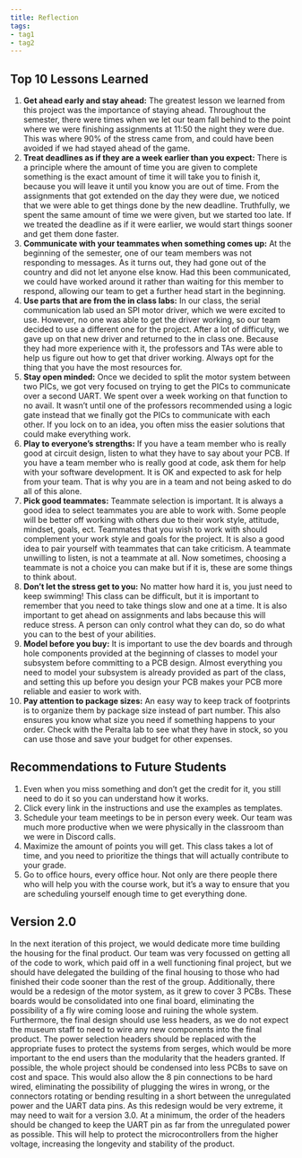 ```yaml
---
title: Reflection
tags:
- tag1
- tag2
---
```


## Top 10 Lessons Learned
1. **Get ahead early and stay ahead:** The greatest lesson we learned from this project was the importance of staying ahead. Throughout the semester, there were times when we let our team fall behind to the point where we were finishing assignments at 11:50 the night they were due. This was where 90% of the stress came from, and could have been avoided if we had stayed ahead of the game.
2. **Treat deadlines as if they are a week earlier than you expect:** There is a principle where the amount of time you are given to complete something is the exact amount of time it will take you to finish it, because you will leave it until you know you are out of time. From the assignments that got extended on the day they were due, we noticed that we were able to get things done by the new deadline. Truthfully, we spent the same amount of time we were given, but we started too late. If we treated the deadline as if it were earlier, we would start things sooner and get them done faster.
3. **Communicate with your teammates when something comes up:** At the beginning of the semester, one of our team members was not responding to messages. As it turns out, they had gone out of the country and did not let anyone else know. Had this been communicated, we could have worked around it rather than waiting for this member to respond, allowing our team to get a further head start in the beginning. 
4. **Use parts that are from the in class labs:** In our class, the serial communication lab used an SPI motor driver, which we were excited to use. However, no one was able to get the driver working, so our team decided to use a different one for the project. After a lot of difficulty, we gave up on that new driver and returned to the in class one. Because they had more experience with it, the professors and TAs were able to help us figure out how to get that driver working. Always opt for the thing that you have the most resources for.
5. **Stay open minded:** Once we decided to split the motor system between two PICs, we got very focused on trying to get the PICs to communicate over a second UART. We spent over a week working on that function to no avail. It wasn’t until one of the professors recommended using a logic gate instead that we finally got the PICs to communicate with each other. If you lock on to an idea, you often miss the easier solutions that could make everything work. 
6. **Play to everyone’s strengths:** If you have a team member who is really good at circuit design, listen to what they have to say about your PCB. If you have a team member who is really good at code, ask them for help with your software development. It is OK and expected to ask for help from your team. That is why you are in a team and not being asked to do all of this alone.
7. **Pick good teammates:** Teammate selection is important. It is always a good idea to select teammates you are able to work with. Some people will be better off working with others due to their work style, attitude, mindset, goals, ect. Teammates that you wish to work with should complement your work style and goals for the project. It is also a good idea to pair yourself with teammates that can take criticism. A teammate unwilling to listen, is not a teammate at all. Now sometimes, choosing a teammate is not a choice you can make but if it is, these are some things to think about. 
8. **Don’t let the stress get to you:** No matter how hard it is, you just need to keep swimming! This class can be difficult, but it is important to remember that you need to take things slow and one at a time. It is also important to get ahead on assignments and labs because this will reduce stress. A person can only control what they can do, so do what you can to the best of your abilities. 
9. **Model before you buy:** It is important to use the dev boards and through hole components provided at the beginning of classes to model your subsystem before committing to a PCB design. Almost everything you need to model your subsystem is already provided as part of the class, and setting this up before you design your PCB makes your PCB more reliable and easier to work with.
10. **Pay attention to package sizes:** An easy way to keep track of footprints is to organize them by package size instead of part number. This also ensures you know what size you need if something happens to your order. Check with the Peralta lab to see what they have in stock, so you can use those and save your budget for other expenses.

## Recommendations to Future Students
1. Even when you miss something and don’t get the credit for it, you still need to do it so you can understand how it works.
2. Click every link in the instructions and use the examples as templates.
3. Schedule your team meetings to be in person every week. Our team was much more productive when we were physically in the classroom than we were in Discord calls.
4. Maximize the amount of points you will get. This class takes a lot of time, and you need to prioritize the things that will actually contribute to your grade. 
5. Go to office hours, every office hour. Not only are there people there who will help you with the course work, but it’s a way to ensure that you are scheduling yourself enough time to get everything done.

## Version 2.0
In the next iteration of this project, we would dedicate more time building the housing for the final product. Our team was very focussed on getting all of the code to work, which paid off in a well functioning final project, but we should have delegated the building of the final housing to those who had finished their code sooner than the rest of the group. 
Additionally, there would be a redesign of the motor system, as it grew to cover 3 PCBs. These boards would be consolidated into one final board, eliminating the possibility of a fly wire coming loose and ruining the whole system. 
Furthermore, the final design should use less headers, as we do not expect the museum staff to need to wire any new components into the final product. The power selection headers should be replaced with the appropriate fuses to protect the systems from serges, which would be more important to the end users than the modularity that the headers granted. 
If possible, the whole project should be condensed into less PCBs to save on cost and space. This would also allow the 8 pin connections to be hard wired, eliminating the possibility of plugging the wires in wrong, or the connectors rotating or bending resulting in a short between the unregulated power and the UART data pins. As this redesign would be very extreme, it may need to wait for a version 3.0. At a minimum, the order of the headers should be changed to keep the UART pin as far from the unregulated power as possible. This will help to protect the microcontrollers from the higher voltage, increasing the longevity and stability of the product.
